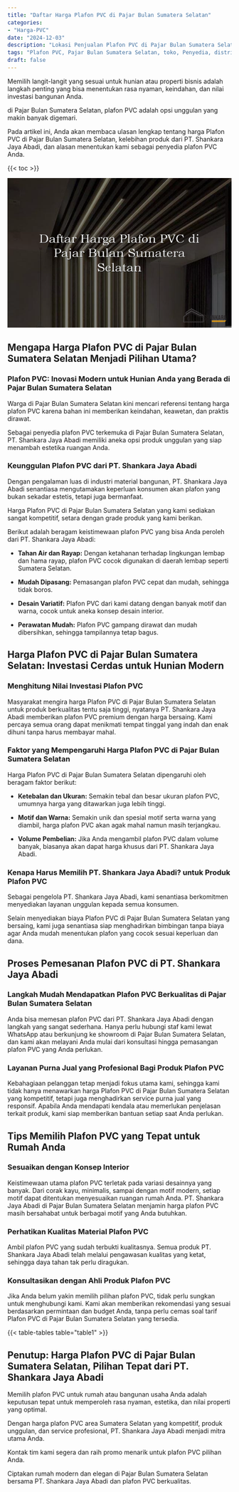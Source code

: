 ```yaml
---
title: "Daftar Harga Plafon PVC di Pajar Bulan Sumatera Selatan"
categories: 
- "Harga-PVC"
date: "2024-12-03"
description: "Lokasi Penjualan Plafon PVC di Pajar Bulan Sumatera Selatan bagi tempat tinggal, office, dan gerai. Material berkualitas, beragam motif, variasi warna elegan, dengan servis pemasangan ditangani oleh teknisi ahli serta kepastian resmi!|Servis penjualan Plafon PVC di Pajar Bulan Sumatera Selatan bagi keperluan hunian, kantor, atau ritel, beserta material berkualitas dan penempatan oleh tenaga ahli berpengalaman dan kepastian resmi.|Alternatif Plafon PVC di Pajar Bulan Sumatera Selatan yang terbukti bagi rumah, office, serta gerai, dengan produk terbaik dan instalasi ditangani oleh tim ahli serta kepastian resmi.|Penyediaan Plafon PVC di Pajar Bulan Sumatera Selatan untuk tempat tinggal, kantor, dan ritel, beserta material berkualitas dan pemasangan oleh tenaga ahli profesional, dilengkapi dengan kepastian resmi.}"
tags: "Plafon PVC, Pajar Bulan Sumatera Selatan, toko, Penyedia, distributor"
draft: false
---
```


Memilih langit-langit yang sesuai untuk hunian atau properti bisnis adalah langkah penting yang bisa menentukan rasa nyaman, keindahan, dan nilai investasi bangunan Anda.

di Pajar Bulan Sumatera Selatan, plafon PVC adalah opsi unggulan yang makin banyak digemari.

Pada artikel ini, Anda akan membaca ulasan lengkap tentang harga Plafon PVC di Pajar Bulan Sumatera Selatan, kelebihan produk dari PT. Shankara Jaya Abadi, dan alasan menentukan kami sebagai penyedia plafon PVC Anda.

{{< toc >}}

![Daftar Harga Plafon PVC di Pajar Bulan Sumatera Selatan](/images/Harga-PVC/Daftar-Harga-Plafon-PVC-di-Pajar-Bulan-Sumatera-Selatan.png)


## Mengapa Harga Plafon PVC di Pajar Bulan Sumatera Selatan Menjadi Pilihan Utama?

### Plafon PVC: Inovasi Modern untuk Hunian Anda yang Berada di Pajar Bulan Sumatera Selatan

Warga di Pajar Bulan Sumatera Selatan kini mencari referensi tentang harga plafon PVC karena bahan ini memberikan keindahan, keawetan, dan praktis dirawat.

Sebagai penyedia plafon PVC terkemuka di Pajar Bulan Sumatera Selatan, PT. Shankara Jaya Abadi memiliki aneka opsi produk unggulan yang siap menambah estetika ruangan Anda.

### Keunggulan Plafon PVC dari PT. Shankara Jaya Abadi

Dengan pengalaman luas di industri material bangunan, PT. Shankara Jaya Abadi senantiasa mengutamakan keperluan konsumen akan plafon yang bukan sekadar estetis, tetapi juga bermanfaat.

Harga Plafon PVC di Pajar Bulan Sumatera Selatan yang kami sediakan sangat kompetitif, setara dengan grade produk yang kami berikan.

Berikut adalah beragam keistimewaan plafon PVC yang bisa Anda peroleh dari PT. Shankara Jaya Abadi:

- **Tahan Air dan Rayap:** Dengan ketahanan terhadap lingkungan lembap dan hama rayap, plafon PVC cocok digunakan di daerah lembap seperti Sumatera Selatan.

- **Mudah Dipasang:** Pemasangan plafon PVC cepat dan mudah, sehingga tidak boros.

- **Desain Variatif:** Plafon PVC dari kami datang dengan banyak motif dan warna, cocok untuk aneka konsep desain interior.

- **Perawatan Mudah:** Plafon PVC gampang dirawat dan mudah dibersihkan, sehingga tampilannya tetap bagus.

## Harga Plafon PVC di Pajar Bulan Sumatera Selatan: Investasi Cerdas untuk Hunian Modern

### Menghitung Nilai Investasi Plafon PVC

Masyarakat mengira harga Plafon PVC di Pajar Bulan Sumatera Selatan untuk produk berkualitas tentu saja tinggi, nyatanya PT. Shankara Jaya Abadi memberikan plafon PVC premium dengan harga bersaing. Kami percaya semua orang dapat menikmati tempat tinggal yang indah dan enak dihuni tanpa harus membayar mahal.

### Faktor yang Mempengaruhi Harga Plafon PVC di Pajar Bulan Sumatera Selatan

Harga Plafon PVC di Pajar Bulan Sumatera Selatan dipengaruhi oleh beragam faktor berikut:

- **Ketebalan dan Ukuran:** Semakin tebal dan besar ukuran plafon PVC, umumnya harga yang ditawarkan juga lebih tinggi.

- **Motif dan Warna:** Semakin unik dan spesial motif serta warna yang diambil, harga plafon PVC akan agak mahal namun masih terjangkau.

- **Volume Pembelian:** Jika Anda mengambil plafon PVC dalam volume banyak, biasanya akan dapat harga khusus dari PT. Shankara Jaya Abadi.

### Kenapa Harus Memilih PT. Shankara Jaya Abadi? untuk Produk Plafon PVC

Sebagai pengelola PT. Shankara Jaya Abadi, kami senantiasa berkomitmen menyediakan layanan unggulan kepada semua konsumen.

Selain menyediakan biaya Plafon PVC di Pajar Bulan Sumatera Selatan yang bersaing, kami juga senantiasa siap menghadirkan bimbingan tanpa biaya agar Anda mudah menentukan plafon yang cocok sesuai keperluan dan dana.

## Proses Pemesanan Plafon PVC di PT. Shankara Jaya Abadi

### Langkah Mudah Mendapatkan Plafon PVC Berkualitas di Pajar Bulan Sumatera Selatan

Anda bisa memesan plafon PVC dari PT. Shankara Jaya Abadi dengan langkah yang sangat sederhana. Hanya perlu hubungi staf kami lewat WhatsApp atau berkunjung ke showroom di Pajar Bulan Sumatera Selatan, dan kami akan melayani Anda mulai dari konsultasi hingga pemasangan plafon PVC yang Anda perlukan.

### Layanan Purna Jual yang Profesional Bagi Produk Plafon PVC

Kebahagiaan pelanggan tetap menjadi fokus utama kami, sehingga kami tidak hanya menawarkan harga Plafon PVC di Pajar Bulan Sumatera Selatan yang kompetitif, tetapi juga menghadirkan service purna jual yang responsif. Apabila Anda mendapati kendala atau memerlukan penjelasan terkait produk, kami siap memberikan bantuan setiap saat Anda perlukan.

## Tips Memilih Plafon PVC yang Tepat untuk Rumah Anda

### Sesuaikan dengan Konsep Interior

Keistimewaan utama plafon PVC terletak pada variasi desainnya yang banyak. Dari corak kayu, minimalis, sampai dengan motif modern, setiap motif dapat ditentukan menyesuaikan ruangan rumah Anda. PT. Shankara Jaya Abadi di Pajar Bulan Sumatera Selatan menjamin harga plafon PVC masih bersahabat untuk berbagai motif yang Anda butuhkan.

### Perhatikan Kualitas Material Plafon PVC

Ambil plafon PVC yang sudah terbukti kualitasnya. Semua produk PT. Shankara Jaya Abadi telah melalui pengawasan kualitas yang ketat, sehingga daya tahan tak perlu diragukan.

### Konsultasikan dengan Ahli Produk Plafon PVC

Jika Anda belum yakin memilih pilihan plafon PVC, tidak perlu sungkan untuk menghubungi kami. Kami akan memberikan rekomendasi yang sesuai berdasarkan permintaan dan budget Anda, tanpa perlu cemas soal tarif Plafon PVC di Pajar Bulan Sumatera Selatan yang tersedia.

{{< table-tables table="table1" >}}

## Penutup: Harga Plafon PVC di Pajar Bulan Sumatera Selatan, Pilihan Tepat dari PT. Shankara Jaya Abadi

Memilih plafon PVC untuk rumah atau bangunan usaha Anda adalah keputusan tepat untuk memperoleh rasa nyaman, estetika, dan nilai properti yang optimal.

Dengan harga plafon PVC area Sumatera Selatan yang kompetitif, produk unggulan, dan service profesional, PT. Shankara Jaya Abadi menjadi mitra utama Anda.

Kontak tim kami segera dan raih promo menarik untuk plafon PVC pilihan Anda.

Ciptakan rumah modern dan elegan di Pajar Bulan Sumatera Selatan bersama PT. Shankara Jaya Abadi dan plafon PVC berkualitas.